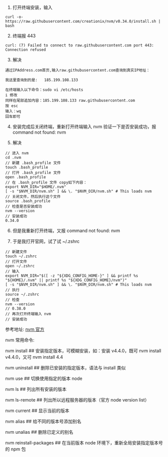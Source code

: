 1. 打开终端安装，输入

```
curl -o- https://raw.githubusercontent.com/creationix/nvm/v0.34.0/install.sh | bash
```

2. 终端报 443

```
curl: (7) Failed to connect to raw.githubusercontent.com port 443: Connection refused
```

3. 解决

```
通过IPAddress.com首页,输入raw.githubusercontent.com查询到真实IP地址：

我这里查询到的是:	185.199.108.133

在终端输入以下命令：sudo vi /etc/hosts
i 修改
同样在尾部追加内容：185.199.108.133 raw.githubusercontent.com
按 esc
输入：wq
回车即可
```

4. 安装完成后关闭终端，重新打开终端输入 nvm 验证一下是否安装成功，报 command not found: nvm

5. 解决

```
// 进入 nvm
cd .nvm
// 新建 .bash_profile 文件
touch .bash_profile
// 打开 .bash_profile 文件
open .bash_profile
// 在 .bash_profile 文件 copy如下内容：
export NVM_DIR="$HOME/.nvm"
[ -s "$NVM_DIR/nvm.sh" ] && \. "$NVM_DIR/nvm.sh" # This loads nvm
// 关闭文件，然后执行这个文件
source .bash_profile
// 检查是否安装成功
nvm --version
// 安装成功
0.34.0
```

6. 但是我重新打开终端，又报 command not found: nvm

7. 于是我打开官网，试了试 ~/.zshrc

```
// 新建文件
touch ~/.zshrc
// 打开文件
open ~/.zshrc
// 输入
export NVM_DIR="$([ -z "${XDG_CONFIG_HOME-}" ] && printf %s "${HOME}/.nvm" || printf %s "${XDG_CONFIG_HOME}/nvm")"
[ -s "$NVM_DIR/nvm.sh" ] && \. "$NVM_DIR/nvm.sh" # This loads nvm
// 执行
source ~/.zshrc
// 检查
nvm --version
// 0.38.0
// 再次打开终端输入 nvm
// 安装成功
```

参考地址:
[nvm 官方](https://github.com/nvm-sh/nvm)

nvm 常用命令:

nvm install ## 安装指定版本，可模糊安装，如：安装 v4.4.0，既可 nvm install v4.4.0，又可 nvm install 4.4

nvm uninstall ## 删除已安装的指定版本，语法与 install 类似

nvm use ## 切换使用指定的版本 node

nvm ls ## 列出所有安装的版本

nvm ls-remote ## 列出所以远程服务器的版本（官方 node version list）

nvm current ## 显示当前的版本

nvm alias ## 给不同的版本号添加别名

nvm unalias ## 删除已定义的别名

nvm reinstall-packages ## 在当前版本 node 环境下，重新全局安装指定版本号的 npm 包
